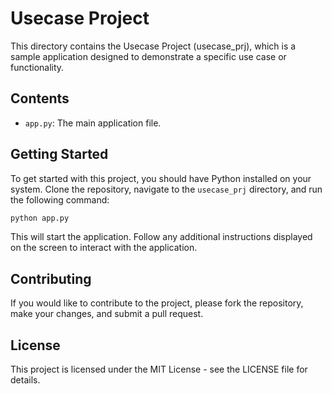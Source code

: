 # Usecase Project

This directory contains the Usecase Project (usecase_prj), which is a sample application designed to demonstrate a specific use case or functionality.

## Contents

- `app.py`: The main application file.

## Getting Started

To get started with this project, you should have Python installed on your system. Clone the repository, navigate to the `usecase_prj` directory, and run the following command:

```bash
python app.py
```

This will start the application. Follow any additional instructions displayed on the screen to interact with the application.

## Contributing

If you would like to contribute to the project, please fork the repository, make your changes, and submit a pull request.

## License

This project is licensed under the MIT License - see the LICENSE file for details.